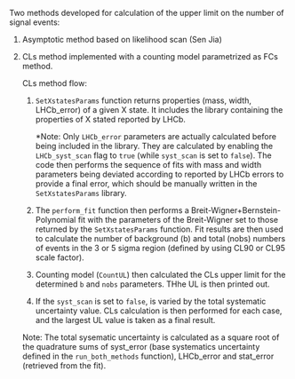 Two methods developed for calculation of the upper limit on the number of signal events:
1. Asymptotic method based on likelihood scan (Sen Jia)
2. CLs method implemented with a counting model parametrized as FCs method.

    CLs method flow:

    1. `SetXstatesParams` function returns properties (mass, width, LHCb_error) of a given X state. It includes the library containing the properties of X stated reported by LHCb.
    
        *Note: Only `LHCb_error` parameters are actually calculated before being included in the library. They are calculated by enabling the `LHCb_syst_scan` flag to `true` (while `syst_scan` is set to `false`). The code then performs the sequence of fits with mass and width parameters being deviated according to reported by LHCb errors to provide a final error, which should be manually written in the `SetXstatesParams` library.
    
    2. The `perform_fit` function then performs a Breit-Wigner+Bernstein-Polynomial fit with the parameters of the Breit-Wigner set to those returned by the `SetXstatesParams` function. Fit results are then used to calculate the number of background (b) and total (nobs) numbers of events in the 3 or 5 sigma region (defined by using CL90 or CL95 scale factor).

    3. Counting model (`CountUL`) then calculated the CLs upper limit for the determined `b` and `nobs` parameters. THhe UL is then printed out.

    4. If the `syst_scan` is set to `false`, is varied by the total systematic uncertainty value. CLs calculation is then performed for each  case, and the largest UL value is taken as a final result.

    Note: The total sysematic uncertainty is calculated as a square root of the quadrature sums of syst_error (base systematics uncertainty defined in the `run_both_methods` function), LHCb_error and stat_error (retrieved from the fit). 

